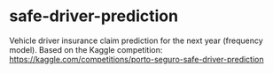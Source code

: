 # safe-driver-prediction
Vehicle driver insurance claim prediction for the next year (frequency model). Based on the Kaggle competition: https://kaggle.com/competitions/porto-seguro-safe-driver-prediction
